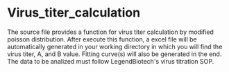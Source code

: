# Virus_titer_calculation
The source file provides a function for virus titer calculation by modified poisson distribution. After execute this function, a excel file will be automatically generated in your working directory in which you will find the virus titer, A, and B value. Fitting curve(s) will also be generated in the end. The data to be analized must follow LegendBiotech's virus titration SOP.  
